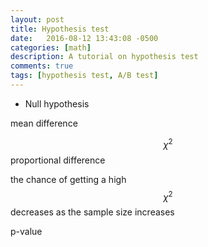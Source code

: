 ```yaml
---
layout: post
title: Hypothesis test
date:   2016-08-12 13:43:08 -0500
categories: [math]
description: A tutorial on hypothesis test
comments: true
tags: [hypothesis test, A/B test]
---
```



* Null hypothesis

mean difference

$$\chi^2$$ proportional difference

the chance of getting a high $$\chi^2$$ decreases as the sample size increases

p-value
